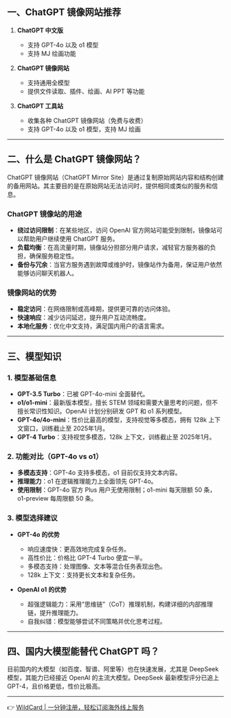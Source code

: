 ## 一、ChatGPT 镜像网站推荐

1. **ChatGPT 中文版**  
   - 支持 GPT-4o 以及 o1 模型  
   - 支持 MJ 绘画功能  

2. **ChatGPT 镜像网站**  
   - 支持通用全模型  
   - 提供文件读取、插件、绘画、AI PPT 等功能  

3. **ChatGPT 工具站**  
   - 收集各种 ChatGPT 镜像网站（免费与收费）  
   - 支持 GPT-4o 以及 o1 模型，支持 MJ 绘画  

---

## 二、什么是 ChatGPT 镜像网站？

ChatGPT 镜像网站（ChatGPT Mirror Site）是通过复制原始网站内容和结构创建的备用网站。其主要目的是在原始网站无法访问时，提供相同或类似的服务和信息。

### ChatGPT 镜像站的用途

- **绕过访问限制**：在某些地区，访问 OpenAI 官方网站可能受到限制，镜像站可以帮助用户继续使用 ChatGPT 服务。  
- **负载均衡**：在高流量时期，镜像站分担部分用户请求，减轻官方服务器的负担，确保服务稳定性。  
- **备份与冗余**：当官方服务遇到故障或维护时，镜像站作为备用，保证用户依然能够访问聊天机器人。  

### 镜像网站的优势

- **稳定访问**：在网络限制或高峰期，提供更可靠的访问体验。  
- **快速响应**：减少访问延迟，提升用户互动流畅度。  
- **本地化服务**：优化中文支持，满足国内用户的语言需求。  

---

## 三、模型知识

### 1. 模型基础信息

- **GPT-3.5 Turbo**：已被 GPT-4o-mini 全面替代。  
- **o1/o1-mini**：最新版本模型，擅长 STEM 领域和需要大量思考的问题，但不擅长常识性知识。OpenAI 计划分别研发 GPT 和 o1 系列模型。  
- **GPT-4o/4o-mini**：性价比最高的模型，支持视觉等多模态，拥有 128k 上下文窗口，训练截止至 2025年1月。  
- **GPT-4 Turbo**：支持视觉多模态，128k 上下文，训练截止至 2025年1月。  

### 2. 功能对比（GPT-4o vs o1）

- **多模态支持**：GPT-4o 支持多模态，o1 目前仅支持文本内容。  
- **推理能力**：o1 在逻辑推理能力上全面领先 GPT-4o。  
- **使用限制**：GPT-4o 官方 Plus 用户无使用限制；o1-mini 每天限额 50 条，o1-preview 每周限额 50 条。  

### 3. 模型选择建议

- **GPT-4o 的优势**  
  - 响应速度快：更高效地完成复杂任务。  
  - 高性价比：价格比 GPT-4 Turbo 便宜一半。  
  - 多模态支持：处理图像、文本等混合任务表现出色。  
  - 128k 上下文：支持更长文本和复杂任务。  

- **OpenAI o1 的优势**  
  - 超强逻辑能力：采用“思维链”（CoT）推理机制，构建详细的内部推理链，提升推理能力。  
  - 自我纠错：模型能够尝试不同策略并优化思考过程。  

---

## 四、国内大模型能替代 ChatGPT 吗？

目前国内的大模型（如百度、智谱、阿里等）也在快速发展，尤其是 DeepSeek 模型，其能力已经接近 OpenAI 的主流大模型。DeepSeek 最新模型评分已追上 GPT-4，且价格更低，性价比极高。

---

👉 [WildCard | 一分钟注册，轻松订阅海外线上服务](https://bit.ly/bewildcard)